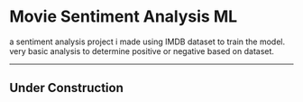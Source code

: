 ﻿# Movie Sentiment Analysis ML

a sentiment analysis project i made using IMDB dataset to train the model.
very basic analysis to determine positive or negative based on dataset.

---

## Under Construction